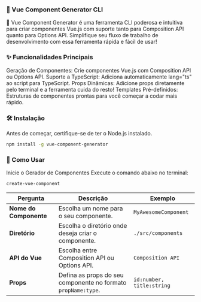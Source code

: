 ### 🎨 Vue Component Generator CLI

🚀 Vue Component Generator é uma ferramenta CLI poderosa e intuitiva para criar componentes Vue.js com suporte tanto para Composition API quanto para Options API. Simplifique seu fluxo de trabalho de desenvolvimento com essa ferramenta rápida e fácil de usar!

### ✨ Funcionalidades Principais

Geração de Componentes: Crie componentes Vue.js com Composition API ou Options API.
Suporte a TypeScript: Adiciona automaticamente lang="ts" ao script para TypeScript.
Props Dinâmicas: Adicione props diretamente pelo terminal e a ferramenta cuida do resto!
Templates Pré-definidos: Estruturas de componentes prontas para você começar a codar mais rápido.  

### 🛠️ Instalação

Antes de começar, certifique-se de ter o Node.js instalado.

```bash
npm install -g vue-component-generator
```
### 🚀 Como Usar

Inicie o Gerador de Componentes
Execute o comando abaixo no terminal:

```bash
create-vue-component
```

| **Pergunta**            | **Descrição**                                            | **Exemplo**              |
|-------------------------|----------------------------------------------------------|--------------------------|
| **Nome do Componente**  | Escolha um nome para o seu componente.                   | `MyAwesomeComponent`     |
| **Diretório**           | Escolha o diretório onde deseja criar o componente.      | `./src/components`       |
| **API do Vue**          | Escolha entre Composition API ou Options API.            | `Composition API`        |
| **Props**               | Defina as props do seu componente no formato `propName:type`. | `id:number, title:string`|

